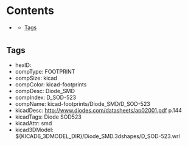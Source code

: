 



Contents
========

* [](#)
	* [Tags](#tags)

# 

## Tags

- hexID: 
- oompType: FOOTPRINT
- oompSize: kicad
- oompColor: kicad-footprints
- oompDesc: Diode_SMD
- oompIndex: D_SOD-523
- oompName: kicad-footprints/Diode_SMD/D_SOD-523
- kicadDesc: http://www.diodes.com/datasheets/ap02001.pdf p.144
- kicadTags: Diode SOD523
- kicadAttr: smd
- kicad3DModel: ${KICAD6_3DMODEL_DIR}/Diode_SMD.3dshapes/D_SOD-523.wrl

